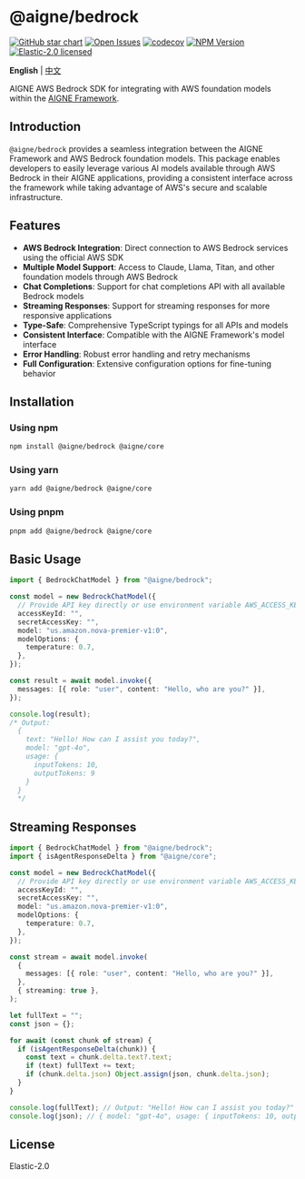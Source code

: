 # @aigne/bedrock

[![GitHub star chart](https://img.shields.io/github/stars/AIGNE-io/aigne-framework?style=flat-square)](https://star-history.com/#AIGNE-io/aigne-framework)
[![Open Issues](https://img.shields.io/github/issues-raw/AIGNE-io/aigne-framework?style=flat-square)](https://github.com/AIGNE-io/aigne-framework/issues)
[![codecov](https://codecov.io/gh/AIGNE-io/aigne-framework/graph/badge.svg?token=DO07834RQL)](https://codecov.io/gh/AIGNE-io/aigne-framework)
[![NPM Version](https://img.shields.io/npm/v/@aigne/bedrock)](https://www.npmjs.com/package/@aigne/bedrock)
[![Elastic-2.0 licensed](https://img.shields.io/npm/l/@aigne/bedrock)](https://github.com/AIGNE-io/aigne-framework/blob/main/LICENSE.md)

**English** | [中文](README.zh.md)

AIGNE AWS Bedrock SDK for integrating with AWS foundation models within the [AIGNE Framework](https://github.com/AIGNE-io/aigne-framework).

## Introduction

`@aigne/bedrock` provides a seamless integration between the AIGNE Framework and AWS Bedrock foundation models. This package enables developers to easily leverage various AI models available through AWS Bedrock in their AIGNE applications, providing a consistent interface across the framework while taking advantage of AWS's secure and scalable infrastructure.

## Features

* **AWS Bedrock Integration**: Direct connection to AWS Bedrock services using the official AWS SDK
* **Multiple Model Support**: Access to Claude, Llama, Titan, and other foundation models through AWS Bedrock
* **Chat Completions**: Support for chat completions API with all available Bedrock models
* **Streaming Responses**: Support for streaming responses for more responsive applications
* **Type-Safe**: Comprehensive TypeScript typings for all APIs and models
* **Consistent Interface**: Compatible with the AIGNE Framework's model interface
* **Error Handling**: Robust error handling and retry mechanisms
* **Full Configuration**: Extensive configuration options for fine-tuning behavior

## Installation

### Using npm

```bash
npm install @aigne/bedrock @aigne/core
```

### Using yarn

```bash
yarn add @aigne/bedrock @aigne/core
```

### Using pnpm

```bash
pnpm add @aigne/bedrock @aigne/core
```

## Basic Usage

```typescript file="test/bedrock-chat-model.test.ts" region="example-bedrock-chat-model"
import { BedrockChatModel } from "@aigne/bedrock";

const model = new BedrockChatModel({
  // Provide API key directly or use environment variable AWS_ACCESS_KEY_ID and AWS_SECRET_ACCESS_KEY
  accessKeyId: "",
  secretAccessKey: "",
  model: "us.amazon.nova-premier-v1:0",
  modelOptions: {
    temperature: 0.7,
  },
});

const result = await model.invoke({
  messages: [{ role: "user", content: "Hello, who are you?" }],
});

console.log(result);
/* Output:
  {
    text: "Hello! How can I assist you today?",
    model: "gpt-4o",
    usage: {
      inputTokens: 10,
      outputTokens: 9
    }
  }
  */
```

## Streaming Responses

```typescript file="test/bedrock-chat-model.test.ts" region="example-bedrock-chat-model-streaming"
import { BedrockChatModel } from "@aigne/bedrock";
import { isAgentResponseDelta } from "@aigne/core";

const model = new BedrockChatModel({
  // Provide API key directly or use environment variable AWS_ACCESS_KEY_ID and AWS_SECRET_ACCESS_KEY
  accessKeyId: "",
  secretAccessKey: "",
  model: "us.amazon.nova-premier-v1:0",
  modelOptions: {
    temperature: 0.7,
  },
});

const stream = await model.invoke(
  {
    messages: [{ role: "user", content: "Hello, who are you?" }],
  },
  { streaming: true },
);

let fullText = "";
const json = {};

for await (const chunk of stream) {
  if (isAgentResponseDelta(chunk)) {
    const text = chunk.delta.text?.text;
    if (text) fullText += text;
    if (chunk.delta.json) Object.assign(json, chunk.delta.json);
  }
}

console.log(fullText); // Output: "Hello! How can I assist you today?"
console.log(json); // { model: "gpt-4o", usage: { inputTokens: 10, outputTokens: 9 } }
```

## License

Elastic-2.0
